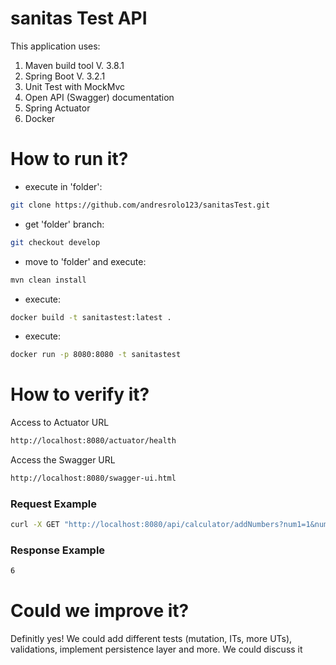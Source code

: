 # sanitas Test API
This application uses:
1. Maven build tool V. 3.8.1
2. Spring Boot V. 3.2.1
3. Unit Test with MockMvc
4. Open API (Swagger) documentation
5. Spring Actuator
6. Docker

# How to run it?

- execute in 'folder': 
```bash
git clone https://github.com/andresrolo123/sanitasTest.git 
```
- get 'folder' branch:
```bash
git checkout develop
```
- move to 'folder' and execute: 
```bash
mvn clean install
```
- execute: 
```bash
docker build -t sanitastest:latest .
```
- execute: 
```bash
docker run -p 8080:8080 -t sanitastest
```
# How to verify it?

Access to Actuator URL
```bash
http://localhost:8080/actuator/health
```
Access the Swagger URL
```bash
http://localhost:8080/swagger-ui.html
```
### Request Example
```bash
curl -X GET "http://localhost:8080/api/calculator/addNumbers?num1=1&num2=5" -H "accept: */*"
```
### Response Example
```bash
6
```

# Could we improve it?
Definitly yes! We could add different tests (mutation, ITs, more UTs), validations, implement persistence layer and more. We could discuss it


